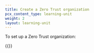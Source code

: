 ```yaml
---
title: Create a Zero Trust organization
pcx_content_type: learning-unit
weight: 2
layout: learning-unit
---
```


To set up a Zero Trust organization:

{{<render file=_choose-team-name.md productFolder="cloudflare-one">}}

